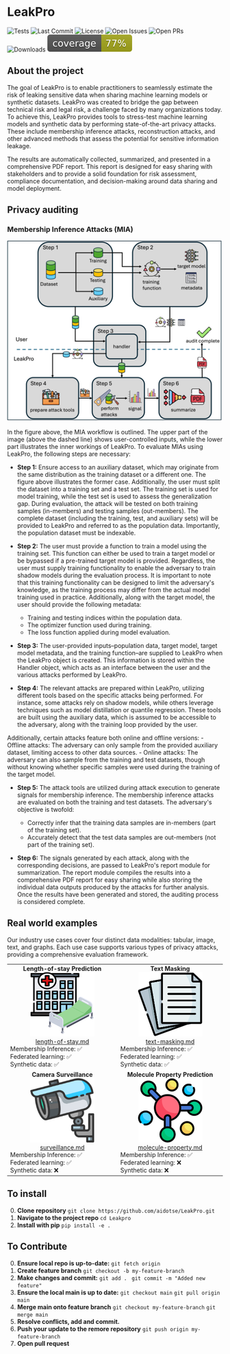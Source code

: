 # LeakPro

![Tests](https://github.com/aidotse/LeakPro/actions/workflows/run_tests.yml/badge.svg)
![Last Commit](https://img.shields.io/github/last-commit/aidotse/LeakPro)
![License](https://img.shields.io/github/license/aidotse/LeakPro)
![Open Issues](https://img.shields.io/github/issues/aidotse/LeakPro)
![Open PRs](https://img.shields.io/github/issues-pr/aidotse/LeakPro)
![Downloads](https://img.shields.io/github/downloads/aidotse/LeakPro/total)
![Coverage](https://github.com/aidotse/LeakPro/blob/gh-pages/coverage.svg)

## About the project
The goal of LeakPro is to enable practitioners to seamlessly estimate the risk of leaking sensitive data when sharing machine learning models or synthetic datasets. 
LeakPro was created to bridge the gap between technical risk and legal risk, a challenge faced by many organizations today.
To achieve this, LeakPro provides tools to stress-test machine learning models and synthetic data by performing state-of-the-art privacy attacks. These include membership inference attacks, reconstruction attacks, and other advanced methods that assess the potential for sensitive information leakage.

The results are automatically collected, summarized, and presented in a comprehensive PDF report. This report is designed for easy sharing with stakeholders and to provide a solid foundation for risk assessment, compliance documentation, and decision-making around data sharing and model deployment.

## Privacy auditing

### Membership Inference Attacks (MIA)
![mia_flow](./resources/mia_flow.png) 

In the figure above, the MIA workflow is outlined. The upper part of the image (above the dashed line) shows user-controlled inputs, while the lower part illustrates the inner workings of LeakPro.
To evaluate MIAs using LeakPro, the following steps are necessary:

- **Step 1:**  Ensure access to an auxiliary dataset, which may originate from the same distribution as the training dataset or a different one. The figure above illustrates the former case.
Additionally, the user must split the dataset into a training set and a test set. The training set is used for model training, while the test set is used to assess the generalization gap. During evaluation, the attack will be tested on both training samples (in-members) and testing samples (out-members).
The complete dataset (including the training, test, and auxiliary sets) will be provided to LeakPro and referred to as the population data.
Importantly, the population dataset must be indexable.

- **Step 2:** The user must provide a function to train a model using the training set. This function can either be used to train a target model or be bypassed if a pre-trained target model is provided. Regardless, the user must supply training functionality to enable the adversary to train shadow models during the evaluation process.
It is important to note that this training functionality can be designed to limit the adversary's knowledge, as the training process may differ from the actual model training used in practice.
Additionally, along with the target model, the user should provide the following metadata:
    - Training and testing indices within the population data.
    - The optimizer function used during training.
    - The loss function applied during model evaluation.


- **Step 3:** The user-provided inputs–population data, target model, target model metadata, and the training function–are supplied to LeakPro when the LeakPro object is created. This information is stored within the Handler object, which acts as an interface between the user and the various attacks performed by LeakPro.

- **Step 4:** The relevant attacks are prepared within LeakPro, utilizing different tools based on the specific attacks being performed. For instance, some attacks rely on shadow models, while others leverage techniques such as model distillation or quantile regression.
These tools are built using the auxiliary data, which is assumed to be accessible to the adversary, along with the training loop provided by the user.

Additionally, certain attacks feature both online and offline versions:
    - Offline attacks: The adversary can only sample from the provided auxiliary dataset, limiting access to other data sources.
    - Online attacks: The adversary can also sample from the training and test datasets, though without knowing whether specific samples were used during the training of the target model.

- **Step 5:** The attack tools are utilized during attack execution to generate signals for membership inference. The membership inference attacks are evaluated on both the training and test datasets. The adversary's objective is twofold:

    - Correctly infer that the training data samples are in-members (part of the training set).
    - Accurately detect that the test data samples are out-members (not part of the training set).

- **Step 6:** The signals generated by each attack, along with the corresponding decisions, are passed to LeakPro's report module for summarization. The report module compiles the results into a comprehensive PDF report for easy sharing while also storing the individual data outputs produced by the attacks for further analysis.
Once the results have been generated and stored, the auditing process is considered complete.

## Real world examples

Our industry use cases cover four distinct data modalities: tabular, image, text, and graphs. Each use case supports various types of privacy attacks, providing a comprehensive evaluation framework.

<div align="center">

<table>
  <tr>
    <td align="center" width="400" height="200">
      <strong>Length-of-stay Prediction</strong><br>
      <img src="./resources/los.png" alt="LOS" style="width:150px; height:150px;">
      <br>
      <a href="length-of-stay.md">length-of-stay.md</a>
      <div style="text-align: left;">
        Membership Inference: ✅<br>
        Federated learning: ✅</br>
        Synthetic data: ✅
      </div>
    </td>
    <td align="center" width="400" height="200">
      <strong>Text Masking</strong><br>
      <img src="./resources/NER.png" alt="NER" style="width:150px; height:150px;">
      <br>
      <a href="text-masking.md">text-masking.md</a>
      <div style="text-align: left;">
        Membership Inference: ✅<br>
        Federated learning: ✅</br>
        Synthetic data: ✅
      </div>
    </td>
  </tr>
  <tr>
    <td align="center" width="400" height="200">
      <strong>Camera Surveillance</strong><br>
      <img src="./resources/surveillance.png" alt="Surveillance" style="width:150px; height:150px;">
      <br>
      <a href="surveillance.md">surveillance.md</a>
      <div style="text-align: left;">
        Membership Inference: ✅<br>
        Federated learning: ✅</br>
        Synthetic data: ❌
      </div>
    </td>
    <td align="center" width="400" height="200">
      <strong>Molecule Property Prediction</strong><br>
      <img src="./resources/graph.png" alt="Graph" style="width:150px; height:150px;">
      <br>
      <a href="molecule-property.md">molecule-property.md</a>
      <div style="text-align: left;">
        Membership Inference: ✅<br>
        Federated learning: ❌</br>
        Synthetic data: ❌
      </div>
    </td>
  </tr>
</table>

</div>




## To install
0. **Clone repository**
`git clone https://github.com/aidotse/LeakPro.git`
1. **Navigate to the project repo**
`cd Leakpro`
2. **Install with pip**
`pip install -e .`

## To Contribute
0. **Ensure local repo is up-to-date:**
`git fetch origin`
2. **Create feature branch**
 `git checkout -b my-feature-branch`
3. **Make changes and commit:**
`git add . ` 
`git commit -m "Added new feature" `
4. **Ensure the local main is up to date:**
`git checkout main`
`git pull origin main`
5. **Merge main onto feature branch**
`git checkout my-feature-branch`
`git merge main`
6. **Resolve conflicts, add and commit.**
7. **Push your update to the remore repository**
`git push origin my-feature-branch`
8. **Open pull request**
